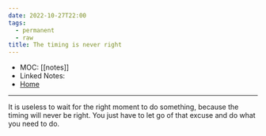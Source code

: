 ```yaml
---
date: 2022-10-27T22:00
tags:
  - permanent
  - raw
title: The timing is never right
---
```

- MOC: [[notes]]
- Linked Notes: 
- [Home](https://misudashi.ga/)
----------
It is useless to wait for the right moment to do something, because the timing will never be right. You just have to let go of that excuse and do what you need to do.